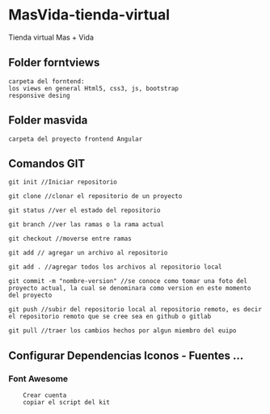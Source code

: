 # MasVida-tienda-virtual
Tienda virtual Mas + Vida



## Folder forntviews
    carpeta del forntend: 
    los views en general Html5, css3, js, bootstrap
    responsive desing

## Folder masvida
    carpeta del proyecto frontend Angular

## Comandos GIT
    git init //Iniciar repositorio

    git clone //clonar el repositorio de un proyecto

    git status //ver el estado del repositorio

    git branch //ver las ramas o la rama actual 

    git checkout //moverse entre ramas 

    git add // agregar un archivo al repositorio

    git add . //agregar todos los archivos al repositorio local

    git commit -m "nombre-version" //se conoce como tomar una foto del proyecto actual, la cual se denominara como version en este momento del proyecto

    git push //subir del repositorio local al repositorio remoto, es decir el repositorio remoto que se cree sea en github o gitlab
    
    git pull //traer los cambios hechos por algun miembro del euipo

## Configurar Dependencias Iconos - Fuentes ...

   ### Font Awesome
        Crear cuenta
        copiar el script del kit
